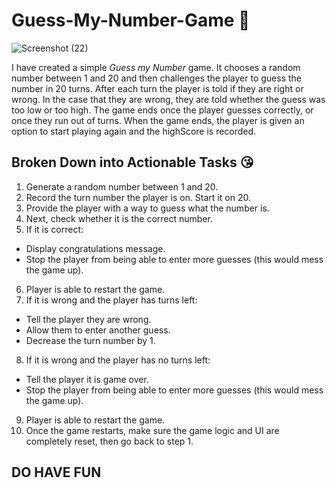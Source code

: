 # Guess-My-Number-Game :sparkling_heart:
![Screenshot (22)](https://user-images.githubusercontent.com/105377659/186932411-1866530a-5c67-40fa-99bd-4099535c4fb3.png)


I have created a simple *Guess my Number* game. It chooses a random number between 1 and 20 and then challenges the player to guess the number in 20 turns. After each turn the player is told if they are right or wrong. In the case that they are wrong, they are told whether the guess was too low or too high. The game ends once the player guesses correctly, or once they run out of turns. When the game ends, the player is given an option to start playing again and the highScore is recorded.

## Broken Down into **Actionable** Tasks :kissing_heart:
1. Generate a random number between 1 and 20.
2. Record the turn number the player is on. Start it on 20.
3. Provide the player with a way to guess what the number is.
4. Next, check whether it is the correct number.
5. If it is correct:
- Display congratulations message.
- Stop the player from being able to enter more guesses (this would mess the game up).
6. Player is able to restart the game.
7. If it is wrong and the player has turns left:
- Tell the player they are wrong.
- Allow them to enter another guess.
- Decrease the turn number by 1.
8. If it is wrong and the player has no turns left:
- Tell the player it is game over.
- Stop the player from being able to enter more guesses (this would mess the game up).
9. Player is able to restart the game.
18. Once the game restarts, make sure the game logic and UI are completely reset, then go back to step 1.

## DO HAVE FUN 
